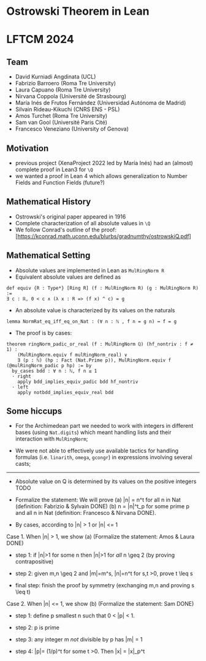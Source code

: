 # Ostrowski Theorem in Lean
# LFTCM 2024

## Team

- David Kurniadi Angdinata (UCL)
- Fabrizio Barroero (Roma Tre University)
- Laura Capuano (Roma Tre University)
- Nirvana Coppola (Université de Strasbourg)
- María Inés de Frutos Fernández (Universidad Autónoma de Madrid)
- Silvain Rideau-Kikuchi (CNRS ENS - PSL)
- Amos Turchet (Roma Tre University)
- Sam van Gool (Université Paris Cité)
- Francesco Veneziano (University of Genova)

## Motivation
- previous project (XenaProject 2022 led by María Inés) had an (almost) complete proof in Lean3 for `\Q`
- we wanted a proof in Lean 4 which allows generalization to Number Fields and Function Fields (future?)

## Mathematical History

* Ostrowski's original paper appeared in 1916
* Complete characterization of all absolute values in `\Q` 
* We follow Conrad's outline of the proof:
[https://kconrad.math.uconn.edu/blurbs/gradnumthy/ostrowskiQ.pdf]

## Mathematical Setting

* Absolute values are implemented in Lean as `MulRingNorm R`
* Equivalent absolute values are defined as
```
def equiv {R : Type*} [Ring R] (f : MulRingNorm R) (g : MulRingNorm R) :=
∃ c : ℝ, 0 < c ∧ (λ x : R => (f x) ^ c) = g
```
* An absolute value is characterized by its values on the naturals
```
lemma NormRat_eq_iff_eq_on_Nat : (∀ n : ℕ , f n = g n) ↔ f = g
```
* The proof is by cases:
```
theorem ringNorm_padic_or_real (f : MulRingNorm ℚ) (hf_nontriv : f ≠ 1) :
    (MulRingNorm.equiv f mulRingNorm_real) ∨
    ∃ (p : ℕ) (hp : Fact (Nat.Prime p)), MulRingNorm.equiv f (@mulRingNorm_padic p hp) := by
  by_cases bdd : ∀ n : ℕ, f n ≤ 1
  · right
    apply bdd_implies_equiv_padic bdd hf_nontriv
  · left
    apply notbdd_implies_equiv_real bdd
```

## Some hiccups
 
* For the Archimedean part we needed to work with integers in different bases (using `Nat.digits`) which meant handling lists and their interaction with `MulRingNorm`;

* We were not able to effectively use available tactics for handling formulas (i.e. `linarith`, `omega`, `gcongr`) in expressions involving several casts;


------------------

















* Absolute value on Q is determined by its values on the positive integers TODO

* Formalize the statement: We will prove
(a) |n| = n^t for all n in Nat (definition: Fabrizio & Sylvain DONE)
(b) n = |n|^t_p for some prime p and all n in Nat (definition: Francesco & Nirvana DONE).

* By cases, according to |n| > 1 or |n| <= 1

Case 1. When |n| > 1, we show (a) (Formalize the statement: Amos & Laura DONE)
- step 1: if |n|>1 for some n then |n|>1 for *all* n \geq 2 (by proving contrapositive)

- step 2: given m,n \geq 2 and |m|=m^s, |n|=n^t for s,t >0, prove t \leq s

- final step: finish the proof by symmetry (exchanging m,n and proving s \leq t)

Case 2. When |n| <= 1, we show (b) (Formalize the statement: Sam DONE)

- step 1: define p smallest n such that 0 < |p| < 1. 

- step 2: p is prime

- step 3: any integer m *not* divisible by p has |m| = 1

- step 4: |p|= (1/p)^t for some t >0. Then |x| = |x|_p^t

